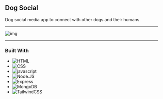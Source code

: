 ## Dog Social

Dog social media app to connect with other dogs and their humans.

---

![img](public/images/macroMealSet.png)

---

### Built With

- ![HTML]
- ![CSS]
- ![javascript]
- ![Node.JS]
- ![Express]
- ![MongoDB]
- ![TailwindCSS]

[css]: https://img.shields.io/badge/css-1572B6?style=for-the-badge&logo=css3
[html]: https://img.shields.io/badge/html5-%23E34F26.svg?style=for-the-badge&logo=html5&logoColor=white
[javascript]: https://img.shields.io/badge/javascript-%23f7df1e.svg?style=for-the-badge&logo=javascript&logoColor=white
[node.js]: https://img.shields.io/badge/node-339933?style=for-the-badge&logo=node.js&logoColor=white
[express]: https://img.shields.io/badge/express-000000?style=for-the-badge&logo=express&logoColor=white
[mongodb]: https://img.shields.io/badge/mongodb-47A248?style=for-the-badge&logo=mongodb&logoColor=white
[tailwindcss]: https://img.shields.io/badge/tailwindcss-06B6D4?style=for-the-badge&logo=tailwindcss&logoColor=white
